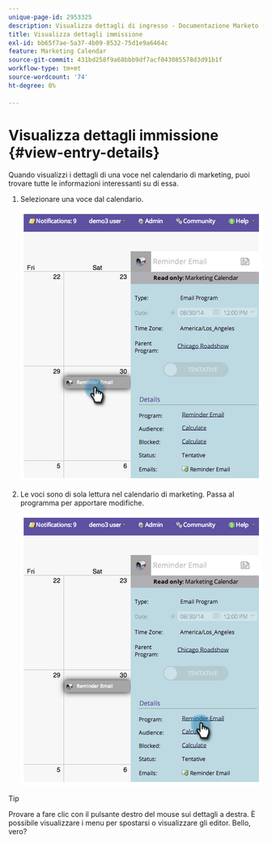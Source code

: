 ```yaml
---
unique-page-id: 2953325
description: Visualizza dettagli di ingresso - Documentazione Marketo - Documentazione del prodotto
title: Visualizza dettagli immissione
exl-id: bb65f7ae-5a37-4b09-8532-75d1e9a6464c
feature: Marketing Calendar
source-git-commit: 431bd258f9a68bbb9df7acf043085578d3d91b1f
workflow-type: tm+mt
source-wordcount: '74'
ht-degree: 0%

---
```


# Visualizza dettagli immissione {#view-entry-details}

Quando visualizzi i dettagli di una voce nel calendario di marketing, puoi trovare tutte le informazioni interessanti su di essa.

1. Selezionare una voce dal calendario.

   ![](assets/image2014-9-26-10-3a30-3a44.png)

1. Le voci sono di sola lettura nel calendario di marketing. Passa al programma per apportare modifiche.

   ![](assets/image2014-9-26-10-3a31-3a1.png)

>[!TIP]
>
>Provare a fare clic con il pulsante destro del mouse sui dettagli a destra. È possibile visualizzare i menu per spostarsi o visualizzare gli editor. Bello, vero?

